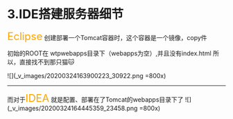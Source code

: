 # 3.IDE搭建服务器细节
<font color=orange size=5>Eclipse</font> 创建部署一个Tomcat容器时，这个容器是一个镜像，copy件

初始的ROOT在 wtpwebapps目录下（webapps为空）,并且没有index.html
所以，直接找不到那只猫🐱

![](_v_images/20200324163900223_30922.png =800x)
***
而对于<font color=orange size=5>IDEA</font> 
就是配置、部署在了Tomcat的webapps目录下了
![](_v_images/20200324164445359_23458.png =800x)